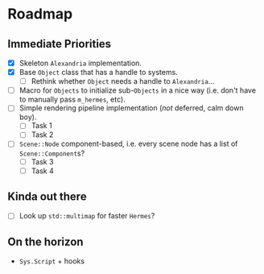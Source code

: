 # Roadmap

## Immediate Priorities
- [x] Skeleton `Alexandria` implementation.
- [x] Base `Object` class that has a handle to systems.
	+ [ ] Rethink whether `Object` needs a handle to `Alexandria`...

- [ ] Macro for `Objects` to initialize sub-`Objects` in a nice way (i.e. don't have to manually pass `m_hermes`, etc).
- [ ] Simple rendering pipeline implementation (_not_ deferred, calm down boy).
	+ [ ] Task 1
	+ [ ] Task 2
- [ ] `Scene::Node` component-based, i.e. every scene node has a list of `Scene::Component`s?
	+ [ ] Task 3
	+ [ ] Task 4

## Kinda out there
- [ ] Look up `std::multimap` for faster `Hermes`?

## On the horizon
- `Sys.Script` + hooks